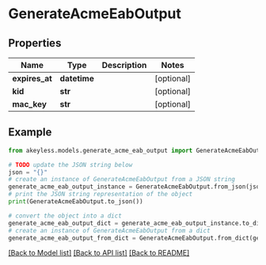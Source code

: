 # GenerateAcmeEabOutput


## Properties

Name | Type | Description | Notes
------------ | ------------- | ------------- | -------------
**expires_at** | **datetime** |  | [optional] 
**kid** | **str** |  | [optional] 
**mac_key** | **str** |  | [optional] 

## Example

```python
from akeyless.models.generate_acme_eab_output import GenerateAcmeEabOutput

# TODO update the JSON string below
json = "{}"
# create an instance of GenerateAcmeEabOutput from a JSON string
generate_acme_eab_output_instance = GenerateAcmeEabOutput.from_json(json)
# print the JSON string representation of the object
print(GenerateAcmeEabOutput.to_json())

# convert the object into a dict
generate_acme_eab_output_dict = generate_acme_eab_output_instance.to_dict()
# create an instance of GenerateAcmeEabOutput from a dict
generate_acme_eab_output_from_dict = GenerateAcmeEabOutput.from_dict(generate_acme_eab_output_dict)
```
[[Back to Model list]](../README.md#documentation-for-models) [[Back to API list]](../README.md#documentation-for-api-endpoints) [[Back to README]](../README.md)


